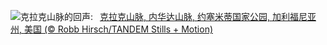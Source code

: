 ![](https://www.bing.com/th?id=OHR.YosemiteClark_ZH-CN7179533292_UHD.jpg&w=1000)克拉克山脉的回声:&nbsp;&ensp;[克拉克山脉, 内华达山脉, 约塞米蒂国家公园, 加利福尼亚州, 美国 (© Robb Hirsch/TANDEM Stills + Motion)](https://www.bing.com/th?id=OHR.YosemiteClark_ZH-CN7179533292_UHD.jpg)
<br><br/>
